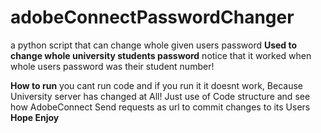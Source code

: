 # adobeConnectPasswordChanger
a python script that can change whole given users password
**Used to change whole university students password**
notice that it worked when whole users password was their student number!

**How to run**
you cant run code and if you run it it doesnt work, Because University server has changed at All!
Just use of Code structure and see how AdobeConnect Send requests as url to commit changes to its Users
**Hope Enjoy**
